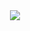 <div align="center">
  <img src="https://capsule-render.vercel.app/api?type=venom&color=gradient&height=300&section=header&text=👋%20Hi,%20I'm%20Hyunwoo%20Cha&fontSize=45&desc=Front-End%20Developer&fontAlign=30" />
</div>

<!--
**dilkusha27/dilkusha27** is a ✨ _special_ ✨ repository because its `README.md` (this file) appears on your GitHub profile.

Here are some ideas to get you started:

- 🔭 I’m currently working on ...
- 🌱 I’m currently learning ...
- 👯 I’m looking to collaborate on ...
- 🤔 I’m looking for help with ...
- 💬 Ask me about ...
- 📫 How to reach me: ...
- 😄 Pronouns: ...
- ⚡ Fun fact: ...
-->
